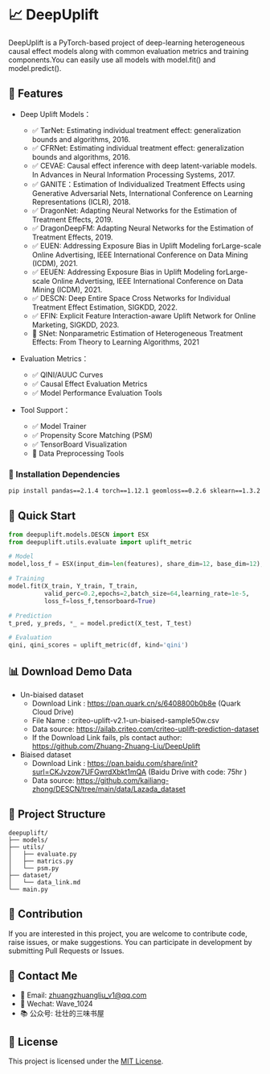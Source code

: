 # 📈 DeepUplift 
DeepUplift is a PyTorch-based project of deep-learning heterogeneous causal effect models along with common evaluation metrics and training components.You can easily use all models with model.fit() and model.predict().


## 🌟 Features
- Deep Uplift Models：
  - ✅ TarNet: Estimating individual treatment effect: generalization bounds and algorithms, 2016.
  - ✅ CFRNet: Estimating individual treatment effect: generalization bounds and algorithms, 2016.
  - ✅ CEVAE: Causal effect inference with deep latent-variable models. In Advances in Neural Information Processing Systems, 2017.
  - ✅ GANITE：Estimation of Individualized Treatment Effects using Generative Adversarial Nets, International Conference on Learning Representations (ICLR), 2018.
  - ✅ DragonNet: Adapting Neural Networks for the Estimation of Treatment Effects, 2019.
  - ✅ DragonDeepFM: Adapting Neural Networks for the Estimation of Treatment Effects, 2019.
  - ✅ EUEN: Addressing Exposure Bias in Uplift Modeling forLarge-scale Online Advertising, IEEE International Conference on Data Mining (ICDM), 2021.
  - ✅ EEUEN: Addressing Exposure Bias in Uplift Modeling forLarge-scale Online Advertising, IEEE International Conference on Data Mining (ICDM), 2021.
  - ✅ DESCN: Deep Entire Space Cross Networks for Individual Treatment Effect Estimation, SIGKDD, 2022.
  - ✅ EFIN: Explicit Feature Interaction-aware Uplift Network for Online Marketing, SIGKDD, 2023.
  - 🔄 SNet: Nonparametric Estimation of Heterogeneous Treatment Effects: From Theory to Learning Algorithms, 2021

- Evaluation Metrics：
  - ✅ QINI/AUUC Curves
  - ✅ Causal Effect Evaluation Metrics
  - ✅ Model Performance Evaluation Tools

- Tool Support：
  - ✅ Model Trainer
  - ✅ Propensity Score Matching (PSM)
  - ✅ TensorBoard Visualization
  - 🔄 Data Preprocessing Tools

### 🔧 Installation Dependencies
```bash
pip install pandas==2.1.4 torch==1.12.1 geomloss==0.2.6 sklearn==1.3.2 matplotlib==3.8.2 
```

## 🚀 Quick Start
```python
from deepuplift.models.DESCN import ESX
from deepuplift.utils.evaluate import uplift_metric

# Model
model,loss_f = ESX(input_dim=len(features), share_dim=12, base_dim=12),partial(esx_loss)

# Training
model.fit(X_train, Y_train, T_train,
          valid_perc=0.2,epochs=2,batch_size=64,learning_rate=1e-5,
          loss_f=loss_f,tensorboard=True)

# Prediction
t_pred, y_preds, *_ = model.predict(X_test, T_test)

# Evaluation
qini, qini_scores = uplift_metric(df, kind='qini')
```


## 📊 Download Demo Data
- Un-biaised dataset
    - Download Link : https://pan.quark.cn/s/6408800b0b8e (Quark Cloud Drive)
    - File Name : criteo-uplift-v2.1-un-biaised-sample50w.csv
    - Data source: https://ailab.criteo.com/criteo-uplift-prediction-dataset
    - If the Download Link fails, pls contact author: https://github.com/Zhuang-Zhuang-Liu/DeepUplift
- Biaised dataset
    - Download Link : https://pan.baidu.com/share/init?surl=CKJvzow7UFGwrdXbkt1mQA (Baidu Drive with code: 75hr )
    - Data source: https://github.com/kailiang-zhong/DESCN/tree/main/data/Lazada_dataset


## 📁 Project Structure
```
deepuplift/
├── models/         
├── utils/          
│   ├── evaluate.py    
│   ├── matrics.py      
│   └── psm.py          
├── dataset/       
│   └── data_link.md    
└── main.py       
```


## 🤝 Contribution
If you are interested in this project, you are welcome to contribute code, raise issues, or make suggestions. You can participate in development by submitting Pull Requests or Issues.


## 💬 Contact Me
- 📮 Email: zhuangzhuangliu_v1@qq.com
- 💚 Wechat: Wave_1024
- 📚 公众号: 壮壮的三味书屋

## 📄 License
This project is licensed under the [MIT License](LICENSE).
